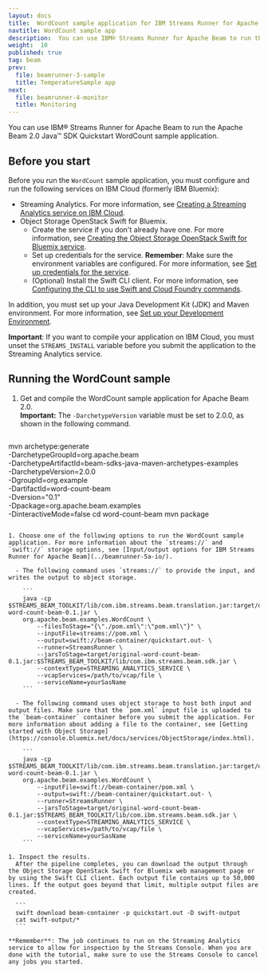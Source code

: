 ```yaml
---
layout: docs
title:  WordCount sample application for IBM Streams Runner for Apache Beam
navtitle: WordCount sample app
description:  You can use IBM® Streams Runner for Apache Beam to run the Apache Beam 2.0 Java™ SDK Quickstart WordCount sample application.
weight:  10
published: true
tag: beam
prev:
  file: beamrunner-3-sample
  title: TemperatureSample app
next:
  file: beamrunner-4-monitor
  title: Monitoring
---
```


You can use IBM® Streams Runner for Apache Beam to run the Apache Beam 2.0 Java™ SDK Quickstart WordCount sample application.

## Before you start

Before you run the `WordCount` sample application, you must configure and run the following services on IBM Cloud (formerly IBM Bluemix):

- Streaming Analytics. For more information, see [Creating a Streaming Analytics service on IBM Cloud](../beamrunner-2-install/#creating-a-streaming-analytics-service-on-bluemix).
- Object Storage OpenStack Swift for Bluemix.
   - Create the service if you don't already have one. For more information, see [Creating the Object Storage OpenStack Swift for Bluemix service](../beamrunner-5a-io/#creating-the-object-storage-openstack-swift-for-bluemix-service).
   - Set up credentials for the service. **Remember**: Make sure the environment variables are configured. For more information, see [Set up credentials for the service](../beamrunner-5a-io/#setting-up-credentials-for-the-service).
   - (Optional) Install the Swift CLI client. For more information, see [Configuring the CLI to use Swift and Cloud Foundry commands](https://console.bluemix.net/docs/services/ObjectStorage/os_configuring.html).

In addition, you must set up your Java Development Kit (JDK) and Maven environment. For more information, see [Set up your Development Environment](https://beam.apache.org/get-started/quickstart-java/#set-up-your-development-environment).

**Important**: If you want to compile your application on IBM Cloud, you must unset the `STREAMS_INSTALL` variable before you submit the application to the Streaming Analytics service.

## Running the WordCount sample

1. Get and compile the WordCount sample application for Apache Beam 2.0.  
    **Important:** The `-DarchetypeVersion` variable must be set to 2.0.0, as shown in the following command.

   ```
  mvn archetype:generate \
            -DarchetypeGroupId=org.apache.beam \
            -DarchetypeArtifactId=beam-sdks-java-maven-archetypes-examples \
            -DarchetypeVersion=2.0.0 \
            -DgroupId=org.example \
            -DartifactId=word-count-beam \
            -Dversion="0.1" \
            -Dpackage=org.apache.beam.examples \
            -DinteractiveMode=false
  cd word-count-beam
  mvn package
  ```

1. Choose one of the following options to run the WordCount sample application. For more information about the `streams://` and `swift://` storage options, see [Input/output options for IBM Streams Runner for Apache Beam](../beamrunner-5a-io/).

    - The following command uses `streams://` to provide the input, and writes the output to object storage.

      ```
      java -cp $STREAMS_BEAM_TOOLKIT/lib/com.ibm.streams.beam.translation.jar:target/original-word-count-beam-0.1.jar \
      org.apache.beam.examples.WordCount \
          --filesToStage="{\"./pom.xml\":\"pom.xml\"}" \
          --inputFile=streams://pom.xml \
          --output=swift://beam-container/quickstart.out- \
          --runner=StreamsRunner \
          --jarsToStage=target/original-word-count-beam-0.1.jar:$STREAMS_BEAM_TOOLKIT/lib/com.ibm.streams.beam.sdk.jar \
          --contextType=STREAMING_ANALYTICS_SERVICE \
          --vcapServices=/path/to/vcap/file \
          --serviceName=yourSasName
      ```

    - The following command uses object storage to host both input and output files. Make sure that the `pom.xml` input file is uploaded to the `beam-container` container before you submit the application. For more information about adding a file to the container, see [Getting started with Object Storage](https://console.bluemix.net/docs/services/ObjectStorage/index.html).

      ```
      java -cp $STREAMS_BEAM_TOOLKIT/lib/com.ibm.streams.beam.translation.jar:target/original-word-count-beam-0.1.jar \
      org.apache.beam.examples.WordCount \
          --inputFile=swift://beam-container/pom.xml \
          --output=swift://beam-container/quickstart.out- \
          --runner=StreamsRunner \
          --jarsToStage=target/original-word-count-beam-0.1.jar:$STREAMS_BEAM_TOOLKIT/lib/com.ibm.streams.beam.sdk.jar \
          --contextType=STREAMING_ANALYTICS_SERVICE \
          --vcapServices=/path/to/vcap/file \
          --serviceName=yourSasName
      ```

1. Inspect the results.  
    After the pipeline completes, you can download the output through the Object Storage OpenStack Swift for Bluemix web management page or by using the Swift CLI client. Each output file contains up to 50,000 lines. If the output goes beyond that limit, multiple output files are created.

    ```
    swift download beam-container -p quickstart.out -D swift-output
    cat swift-output/*
    ```

 **Remember**: The job continues to run on the Streaming Analytics service to allow for inspection by the Streams Console. When you are done with the tutorial, make sure to use the Streams Console to cancel any jobs you started.
